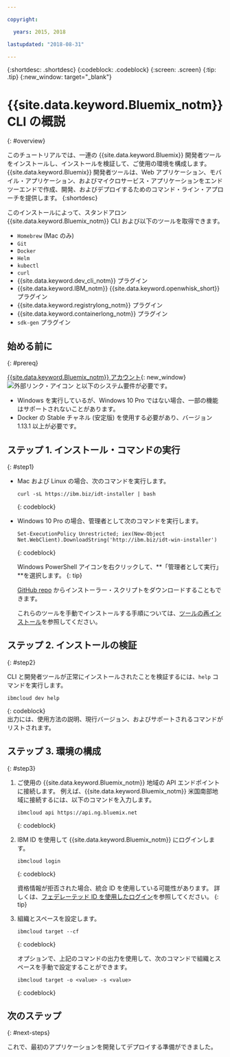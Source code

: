 ```yaml
---

copyright:

  years: 2015, 2018

lastupdated: "2018-08-31"

---
```


{:shortdesc: .shortdesc}
{:codeblock: .codeblock}
{:screen: .screen}
{:tip: .tip}
{:new_window: target="_blank"}

# {{site.data.keyword.Bluemix_notm}} CLI の概説
{: #overview}

このチュートリアルでは、一連の {{site.data.keyword.Bluemix}} 開発者ツールをインストールし、インストールを検証して、ご使用の環境を構成します。 {{site.data.keyword.Bluemix}} 開発者ツールは、Web アプリケーション、モバイル・アプリケーション、およびマイクロサービス・アプリケーションをエンドツーエンドで作成、開発、およびデプロイするためのコマンド・ライン・アプローチを提供します。
{:shortdesc}

このインストールによって、スタンドアロン {{site.data.keyword.Bluemix_notm}} CLI および以下のツールを取得できます。

* `Homebrew` (Mac のみ)
* `Git`
* `Docker`
* `Helm`
* `kubectl`
* `curl`
* {{site.data.keyword.dev_cli_notm}} プラグイン
* {{site.data.keyword.IBM_notm}} {{site.data.keyword.openwhisk_short}} プラグイン
* {{site.data.keyword.registrylong_notm}} プラグイン
* {{site.data.keyword.containerlong_notm}} プラグイン
* `sdk-gen` プラグイン

## 始める前に
{: #prereq}

[{{site.data.keyword.Bluemix_notm}} アカウント](https://console.bluemix.net/){: new_window} ![外部リンク・アイコン](../icons/launch-glyph.svg "外部リンク・アイコン") と以下のシステム要件が必要です。

* Windows を実行しているが、Windows 10 Pro ではない場合、一部の機能はサポートされないことがあります。
* Docker の Stable チャネル (安定版) を使用する必要があり、バージョン 1.13.1 以上が必要です。

## ステップ 1. インストール・コマンドの実行
{: #step1}

* Mac および Linux の場合、次のコマンドを実行します。

  ```
  curl -sL https://ibm.biz/idt-installer | bash
  ```
  {: codeblock}

* Windows 10 Pro の場合、管理者として次のコマンドを実行します。

  ```
  Set-ExecutionPolicy Unrestricted; iex(New-Object Net.WebClient).DownloadString('http://ibm.biz/idt-win-installer')
  ```
  {: codeblock}

  Windows PowerShell アイコンを右クリックして、**「管理者として実行」**を選択します。
  {: tip}

  [GitHub repo](https://github.com/IBM-Cloud/ibm-cloud-developer-tools) からインストーラー・スクリプトをダウンロードすることもできます。

  これらのツールを手動でインストールする手順については、[ツールの再インストール](/docs/cli/ts_createapps.html#appendix)を参照してください。

## ステップ 2. インストールの検証
{: #step2}

CLI と開発者ツールが正常にインストールされたことを検証するには、`help` コマンドを実行します。

```
ibmcloud dev help
```
{: codeblock}
<br>
出力には、使用方法の説明、現行バージョン、およびサポートされるコマンドがリストされます。

## ステップ 3. 環境の構成
{: #step3}

1. ご使用の {{site.data.keyword.Bluemix_notm}} 地域の API エンドポイントに接続します。 例えば、{{site.data.keyword.Bluemix_notm}} 米国南部地域に接続するには、以下のコマンドを入力します。

	```
	ibmcloud api https://api.ng.bluemix.net
	```
	{: codeblock}

2. IBM ID を使用して {{site.data.keyword.Bluemix_notm}} にログインします。

	```
	ibmcloud login
	```
	{: codeblock}
    <br>

	資格情報が拒否された場合、統合 ID を使用している可能性があります。 詳しくは、[フェデレーテッド ID を使用したログイン](/docs/iam/login_fedid.html#federated_id)を参照してください。
	{: tip}

3. 組織とスペースを設定します。

	```
	ibmcloud target --cf
	```
	{: codeblock}

	オプションで、上記のコマンドの出力を使用して、次のコマンドで組織とスペースを手動で設定することができます。

	```
	ibmcloud target -o <value> -s <value>
	```
	{: codeblock}

## 次のステップ
{: #next-steps}

これで、最初のアプリケーションを開発してデプロイする準備ができました。
